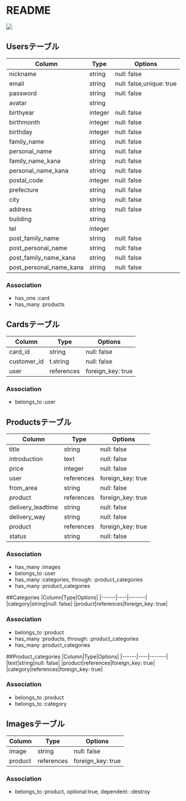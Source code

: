 # README

![](https://i.gyazo.com/b6054659bb25147c8a8f216488c21144.png)

## Usersテーブル
|Column|Type|Options|
|------|----|-------|
|nickname|string|null: false|
|email|string|null: false,unique: true|
|password|string|null: false|
|avatar|string||
|birthyear|integer|null: false|
|birthmonth|integer|null: false|
|birthday|integer|null: false|
|family_name|string|null: false|
|personal_name|string|null: false|
|family_name_kana|string|null: false|
|personal_name_kana|string|null: false|
|postal_code|integer|null: false|
|prefecture|string|null: false|　　
|city|string|null: false|
|address|string|null: false|
|building|string||
|tel|integer||
|post_family_name|string|null: false|
|post_personal_name|string|null: false|
|post_family_name_kana|string|null: false|
|post_personal_name_kana|string|null: false|

### Association
- has_one  :card
- has_many :products


## Cardsテーブル
|Column|Type|Options|
|------|----|-------|
|card_id|string|null: false|
|customer_id|t.string|null: false|
|user|references|foreign_key: true|

### Association
- belongs_to :user


## Productsテーブル
|Column|Type|Options|
|------|----|-------|
|title|string|null: false|
|introduction|text|null: false|
|price|integer|null: false|
|user|references|foreign_key: true|
|from_area|string|null: false|
|product|references|foreign_key: true|
|delivery_leadtime|string|null: false|
|delivery_way|string|null: false|
|product|references|foreign_key: true|
|status|string|null: false|

### Association
- has_many   :images
- belongs_to :user
- has_many :categories, through: :product_categories
- has_many :product_categories


##Categories
|Column|Type|Options|
|------|----|-------|
|category|string|null: false|
|product|references|foreign_key: true|

### Association
- belongs_to :product
- has_many :products, through: :product_categories
- has_many :product_categories


##Product_categories
|Column|Type|Options|
|------|----|-------|
|text|string|null: false|
|product|references|foreign_key: true|
|category|references|foreign_key: true|

### Association
- belongs_to :product
- belongs_to :category


## Imagesテーブル
|Column|Type|Options|
|------|----|-------|
|image|string|null: false|
|product|references|foreign_key: true|

### Association
- belongs_to :product, optional:true, dependent: :destroy
